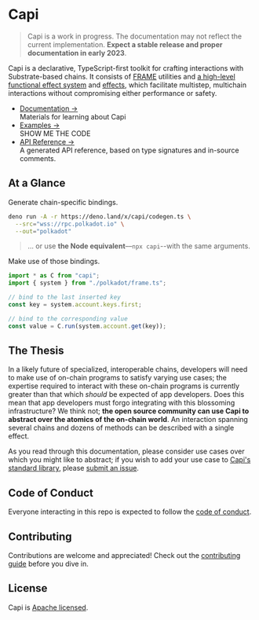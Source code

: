 # Capi

> Capi is a work in progress. The documentation may not reflect the current implementation. **Expect a stable release and proper documentation in early 2023**.

Capi is a declarative, TypeScript-first toolkit for crafting interactions with Substrate-based chains. It consists of [FRAME](https://docs.substrate.io/v3/runtime/frame/) utilities and [a high-level functional effect system](https://github.com/paritytech/zones) and [effects](./effects), which facilitate multistep, multichain interactions without compromising either performance or safety.

- [Documentation &rarr;](./docs/Readme.md)<br />Materials for learning about Capi
- [Examples &rarr;](./examples/Readme.md)<br />SHOW ME THE CODE
- [API Reference &rarr;](https://deno.land/x/capi/mod.ts)<br />A generated API reference, based on type signatures and in-source comments.

## At a Glance

Generate chain-specific bindings.

```sh
deno run -A -r https://deno.land/x/capi/codegen.ts \
  --src="wss://rpc.polkadot.io" \
  --out="polkadot"
```

> ... or use **the Node equivalent**––`npx capi`--with the same arguments.

Make use of those bindings.

```ts
import * as C from "capi";
import { system } from "./polkadot/frame.ts";

// bind to the last inserted key
const key = system.account.keys.first;

// bind to the corresponding value
const value = C.run(system.account.get(key));
```

## The Thesis

In a likely future of specialized, interoperable chains, developers will need to make use of on-chain programs to satisfy varying use cases; the expertise required to interact with these on-chain programs is currently greater than that which _should_ be expected of app developers. Does this mean that app developers must forgo integrating with this blossoming infrastructure? We think not; **the open source community can use Capi to abstract over the atomics of the on-chain world**. An interaction spanning several chains and dozens of methods can be described with a single effect.

As you read through this documentation, please consider use cases over which you might like to abstract; if you wish to add your use case to [Capi's standard library](std), please [submit an issue](https://github.com/paritytech/capi/issues/new).

## Code of Conduct

Everyone interacting in this repo is expected to follow the [code of conduct](CODE_OF_CONDUCT.md).

## Contributing

Contributions are welcome and appreciated! Check out the [contributing guide](CONTRIBUTING.md) before you dive in.

## License

Capi is [Apache licensed](LICENSE).
